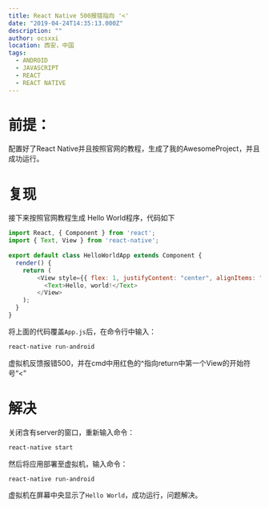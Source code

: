 ```yaml
---
title: React Native 500报错指向 '<'
date: "2019-04-24T14:35:13.000Z"
description: ""
author: ocsxxi
location: 西安，中国
tags:
  - ANDROID
  - JAVASCRIPT
  - REACT
  - REACT NATIVE
---
```


# 前提：

配置好了React Native并且按照官网的教程，生成了我的AwesomeProject，并且成功运行。

# 复现

接下来按照官网教程生成 Hello World程序，代码如下

```javascript
import React, { Component } from 'react';
import { Text, View } from 'react-native';
 
export default class HelloWorldApp extends Component {
  render() {
    return (
        <View style={{ flex: 1, justifyContent: "center", alignItems: "center" }}>
          <Text>Hello, world!</Text>
        </View>
    );
  }
}
```

将上面的代码覆盖`App.js`后，在命令行中输入：
```bash
react-native run-android
```

虚拟机反馈报错500，并在cmd中用红色的^指向return中第一个View的开始符号“<”

# 解决

关闭含有server的窗口，重新输入命令：
```bash
react-native start
```
然后将应用部署至虚拟机，输入命令：
```bash
react-native run-android
```
虚拟机在屏幕中央显示了`Hello World`，成功运行，问题解决。

